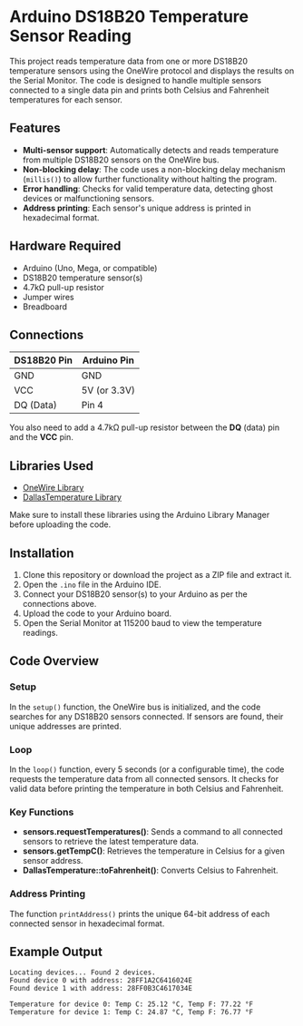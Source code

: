 # Arduino DS18B20 Temperature Sensor Reading

This project reads temperature data from one or more DS18B20 temperature sensors using the OneWire protocol and displays the results on the Serial Monitor. The code is designed to handle multiple sensors connected to a single data pin and prints both Celsius and Fahrenheit temperatures for each sensor.

## Features

- **Multi-sensor support**: Automatically detects and reads temperature from multiple DS18B20 sensors on the OneWire bus.
- **Non-blocking delay**: The code uses a non-blocking delay mechanism (`millis()`) to allow further functionality without halting the program.
- **Error handling**: Checks for valid temperature data, detecting ghost devices or malfunctioning sensors.
- **Address printing**: Each sensor's unique address is printed in hexadecimal format.

## Hardware Required

- Arduino (Uno, Mega, or compatible)
- DS18B20 temperature sensor(s)
- 4.7kΩ pull-up resistor
- Jumper wires
- Breadboard

## Connections

| DS18B20 Pin  | Arduino Pin       |
|--------------|-------------------|
| GND          | GND               |
| VCC          | 5V (or 3.3V)      |
| DQ (Data)    | Pin 4             |

You also need to add a 4.7kΩ pull-up resistor between the **DQ** (data) pin and the **VCC** pin.

## Libraries Used

- [OneWire Library](https://www.arduino.cc/reference/en/libraries/onewire/)
- [DallasTemperature Library](https://www.arduino.cc/reference/en/libraries/dallastemperature/)

Make sure to install these libraries using the Arduino Library Manager before uploading the code.

## Installation

1. Clone this repository or download the project as a ZIP file and extract it.
2. Open the `.ino` file in the Arduino IDE.
3. Connect your DS18B20 sensor(s) to your Arduino as per the connections above.
4. Upload the code to your Arduino board.
5. Open the Serial Monitor at 115200 baud to view the temperature readings.

## Code Overview

### Setup

In the `setup()` function, the OneWire bus is initialized, and the code searches for any DS18B20 sensors connected. If sensors are found, their unique addresses are printed.

### Loop

In the `loop()` function, every 5 seconds (or a configurable time), the code requests the temperature data from all connected sensors. It checks for valid data before printing the temperature in both Celsius and Fahrenheit.

### Key Functions

- **sensors.requestTemperatures()**: Sends a command to all connected sensors to retrieve the latest temperature data.
- **sensors.getTempC()**: Retrieves the temperature in Celsius for a given sensor address.
- **DallasTemperature::toFahrenheit()**: Converts Celsius to Fahrenheit.

### Address Printing

The function `printAddress()` prints the unique 64-bit address of each connected sensor in hexadecimal format.

## Example Output

```plaintext
Locating devices... Found 2 devices.
Found device 0 with address: 28FF1A2C6416024E
Found device 1 with address: 28FF0B3C4617034E

Temperature for device 0: Temp C: 25.12 °C, Temp F: 77.22 °F
Temperature for device 1: Temp C: 24.87 °C, Temp F: 76.77 °F

